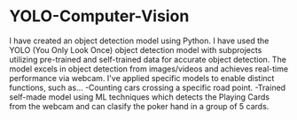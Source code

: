 # YOLO-Computer-Vision
I have created an object detection model using Python. I have used the YOLO (You Only Look Once) object detection model with subprojects utilizing pre-trained and self-trained data for accurate object detection.
The model excels in object detection from images/videos and achieves real-time performance via webcam.
I've applied specific models to enable distinct functions, such as...
-Counting cars crossing a specific road point. 
-Trained self-made model using ML techniques which detects the Playing Cards from the webcam and can clasify the poker hand in a group of 5 cards.
